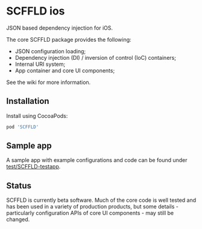 # SCFFLD ios
JSON based dependency injection for iOS.

The core SCFFLD package provides the following:

* JSON configuration loading;
* Dependency injection (DI) / inversion of control (IoC) containers;
* Internal URI system;
* App container and core UI components;

See the wiki for more information.

## Installation
Install using CocoaPods:
```ruby
pod 'SCFFLD'
```

## Sample app
A sample app with example configurations and code can be found under [test/SCFFLD-testapp](test/SCCFLD-testapp).


## Status
SCFFLD is currently beta software. Much of the core code is well tested and has been used in a variety of production products, but some details - particularly configuration APIs of core UI components - may still be changed.

